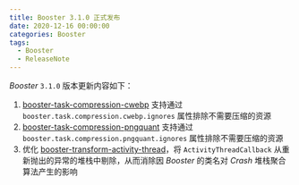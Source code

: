 ```yaml
---
title: Booster 3.1.0 正式发布
date: 2020-12-16 00:00:00
categories: Booster
tags:
  - Booster
  - ReleaseNote
---
```


*Booster* `3.1.0` 版本更新内容如下：

1. [booster-task-compression-cwebp](https://github.com/didi/booster/tree/master/booster-task-compression-cwebp) 支持通过 `booster.task.compression.cwebp.ignores` 属性排除不需要压缩的资源
1. [booster-task-compression-pngquant](https://github.com/didi/booster/tree/master/booster-task-compression-pngquant) 支持通过 `booster.task.compression.pngquant.ignores` 属性排除不需要压缩的资源
1. 优化 [booster-transform-activity-thread](https://github.com/didi/booster/tree/master/booster-transform-activity-thread)，将 `ActivityThreadCallback` 从重新抛出的异常的堆栈中剔除，从而消除因 *Booster* 的类名对 *Crash* 堆栈聚合算法产生的影响

